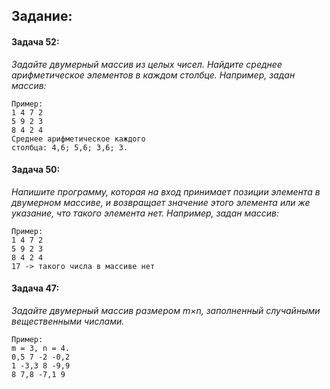 ## Задание:

#### Задача 52:

_Задайте двумерный массив из целых чисел. Найдите среднее арифметическое элементов в каждом столбце. Например, задан массив:_

```text
Пример:
1 4 7 2
5 9 2 3
8 4 2 4
Среднее арифметическое каждого
столбца: 4,6; 5,6; 3,6; 3.
```

#### Задача 50:

_Напишите программу, которая на вход принимает позиции элемента в двумерном массиве, и возвращает значение этого элемента или же указание, что такого элемента нет. Например, задан массив:_

```text
Пример:
1 4 7 2
5 9 2 3
8 4 2 4
17 -> такого числа в массиве нет
```

#### Задача 47:

_Задайте двумерный массив размером m×n, заполненный случайными вещественными числами._

```text
Пример:
m = 3, n = 4.
0,5 7 -2 -0,2
1 -3,3 8 -9,9
8 7,8 -7,1 9
```

